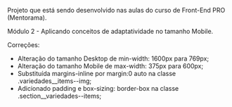 Projeto que está sendo desenvolvido nas aulas do curso de Front-End PRO (Mentorama).

Módulo 2 - Aplicando conceitos de adaptatividade no tamanho Mobile. 

Correções:
- Alteração do tamanho Desktop de min-width: 1600px para 769px;
- Alteração do tamanho Mobile de max-width: 375px para 600px;
- Substituída margins-inline por margin:0 auto na classe .variedades__items--img;
- Adicionado padding e box-sizing: border-box na classe .section__variedades--items;